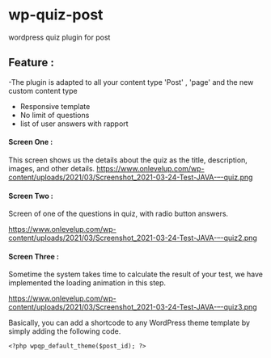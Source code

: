# wp-quiz-post
wordpress quiz plugin for post

## Feature : 
-The plugin is adapted to all your content type 'Post' , 'page' and the new custom content type
- Responsive template 
- No limit of questions
- list of user answers with rapport

#### Screen One :

This screen shows us the details about the quiz as the title, description, images, and other details.
https://www.onlevelup.com/wp-content/uploads/2021/03/Screenshot_2021-03-24-Test-JAVA-–-quiz.png

#### Screen Two :
Screen of one of the questions in quiz, with radio button answers.

https://www.onlevelup.com/wp-content/uploads/2021/03/Screenshot_2021-03-24-Test-JAVA-–-quiz2.png

#### Screen Three :
Sometime the system takes time to calculate the result of your test, we have implemented the loading animation in this step.

https://www.onlevelup.com/wp-content/uploads/2021/03/Screenshot_2021-03-24-Test-JAVA-–-quiz3.png


Basically, you can add a shortcode to any WordPress theme template by simply adding the following code.
 
```<?php wpqp_default_theme($post_id); ?>```
